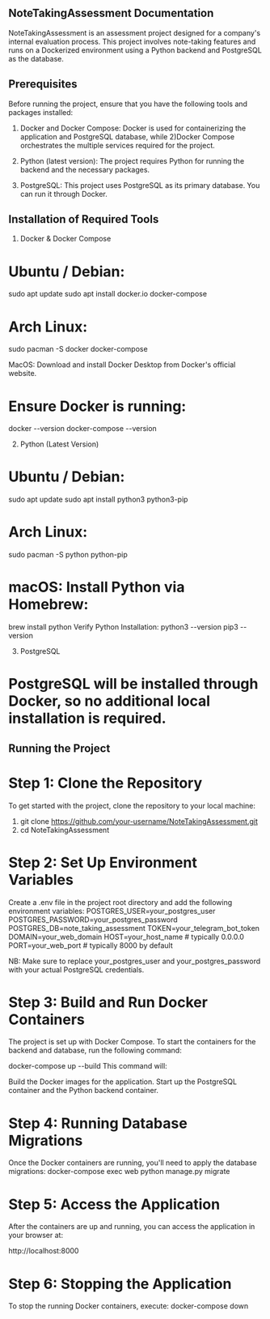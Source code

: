 ## NoteTakingAssessment Documentation

NoteTakingAssessment is an assessment project designed for a company's internal evaluation process. This project involves note-taking features and runs on a Dockerized environment using a Python backend and PostgreSQL as the database.

## Prerequisites
Before running the project, ensure that you have the following tools and packages installed:

1) Docker and Docker Compose: Docker is used for containerizing the application and PostgreSQL database, while 2)Docker Compose orchestrates the multiple services required for the project.

2) Python (latest version): The project requires Python for running the backend and the necessary packages.

3) PostgreSQL: This project uses PostgreSQL as its primary database. You can run it through Docker.

## Installation of Required Tools
1. Docker & Docker Compose
# Ubuntu / Debian:
sudo apt update
sudo apt install docker.io docker-compose

# Arch Linux:
sudo pacman -S docker docker-compose

MacOS: Download and install Docker Desktop from Docker's official website.

# Ensure Docker is running:
docker --version
docker-compose --version


2. Python (Latest Version)
# Ubuntu / Debian:
sudo apt update
sudo apt install python3 python3-pip

# Arch Linux:
sudo pacman -S python python-pip

# macOS: Install Python via Homebrew:
brew install python
Verify Python Installation:
python3 --version
pip3 --version


3. PostgreSQL
# PostgreSQL will be installed through Docker, so no additional local installation is required.


## Running the Project

# Step 1: Clone the Repository
To get started with the project, clone the repository to your local machine:

1) git clone https://github.com/your-username/NoteTakingAssessment.git
2) cd NoteTakingAssessment

# Step 2: Set Up Environment Variables
Create a .env file in the project root directory and add the following environment variables:
POSTGRES_USER=your_postgres_user
POSTGRES_PASSWORD=your_postgres_password
POSTGRES_DB=note_taking_assessment
TOKEN=your_telegram_bot_token
DOMAIN=your_web_domain
HOST=your_host_name # typically 0.0.0.0
PORT=your_web_port  # typically 8000 by default

NB: Make sure to replace your_postgres_user and your_postgres_password with your actual PostgreSQL credentials.

# Step 3: Build and Run Docker Containers
The project is set up with Docker Compose. To start the containers for the backend and database, run the following command:

docker-compose up --build
This command will:

Build the Docker images for the application.
Start up the PostgreSQL container and the Python backend container.

# Step 4: Running Database Migrations
Once the Docker containers are running, you'll need to apply the database migrations:
docker-compose exec web python manage.py migrate

# Step 5: Access the Application
After the containers are up and running, you can access the application in your browser at:

http://localhost:8000

# Step 6: Stopping the Application
To stop the running Docker containers, execute:
docker-compose down
